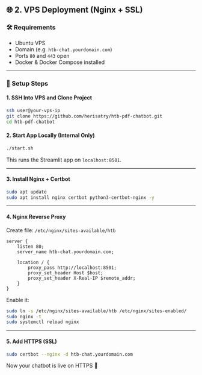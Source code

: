 ## 🌐 2. VPS Deployment (Nginx + SSL)

### 🛠️ Requirements

* Ubuntu VPS
* Domain (e.g. `htb-chat.yourdomain.com`)
* Ports `80` and `443` open
* Docker & Docker Compose installed

---

### 🧱 Setup Steps

#### 1. SSH Into VPS and Clone Project

```bash
ssh user@your-vps-ip
git clone https://github.com/herisatry/htb-pdf-chatbot.git
cd htb-pdf-chatbot
```

#### 2. Start App Locally (Internal Only)

```bash
./start.sh
```

This runs the Streamlit app on `localhost:8501`.

---

#### 3. Install Nginx + Certbot

```bash
sudo apt update
sudo apt install nginx certbot python3-certbot-nginx -y
```

---

#### 4. Nginx Reverse Proxy

Create file: `/etc/nginx/sites-available/htb`

```nginx
server {
    listen 80;
    server_name htb-chat.yourdomain.com;

    location / {
        proxy_pass http://localhost:8501;
        proxy_set_header Host $host;
        proxy_set_header X-Real-IP $remote_addr;
    }
}
```

Enable it:

```bash
sudo ln -s /etc/nginx/sites-available/htb /etc/nginx/sites-enabled/
sudo nginx -t
sudo systemctl reload nginx
```

---

#### 5. Add HTTPS (SSL)

```bash
sudo certbot --nginx -d htb-chat.yourdomain.com
```

Now your chatbot is live on HTTPS 🎉
